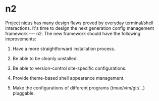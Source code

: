 # n2

Project [nidus](https://github.com/hengyang-zhao/nidus.git) has many design
flaws proved by everyday terminal/shell interactions. It's time to design the
next generation config management framework --- n2. The new framework should
have the following improvements:

1. Have a more straightforward installation process.

2. Be able to be cleanly unstalled.

3. Be able to version-control site-specific configurations.

4. Provide theme-based shell appearance management.

5. Make the configurations of different programs (tmux/vim/git/...) pluggable.
